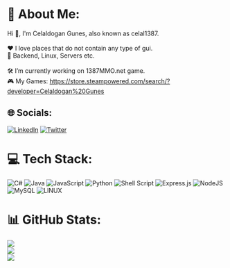 # 💫 About Me:
Hi 👋, I'm Celaldogan Gunes, also known as celal1387.<br><br>❤️ I love places that do not contain any type of gui.<br>🐧 Backend, Linux, Servers etc.<br><br>🛠️ I’m currently working on 1387MMO.net game.<br>🎮 My Games: https://store.steampowered.com/search/?developer=Celaldogan%20Gunes


## 🌐 Socials:
[![LinkedIn](https://img.shields.io/badge/LinkedIn-%230077B5.svg?logo=linkedin&logoColor=white)](https://linkedin.com/in/celaldogangunes) [![Twitter](https://img.shields.io/badge/Twitter-%231DA1F2.svg?logo=Twitter&logoColor=white)](https://twitter.com/CelaldoganGunes) 

# 💻 Tech Stack:
![C#](https://img.shields.io/badge/c%23-%23239120.svg?style=for-the-badge&logo=c-sharp&logoColor=white) ![Java](https://img.shields.io/badge/java-%23ED8B00.svg?style=for-the-badge&logo=java&logoColor=white) ![JavaScript](https://img.shields.io/badge/javascript-%23323330.svg?style=for-the-badge&logo=javascript&logoColor=%23F7DF1E) ![Python](https://img.shields.io/badge/python-3670A0?style=for-the-badge&logo=python&logoColor=ffdd54) ![Shell Script](https://img.shields.io/badge/shell_script-%23121011.svg?style=for-the-badge&logo=gnu-bash&logoColor=white) ![Express.js](https://img.shields.io/badge/express.js-%23404d59.svg?style=for-the-badge&logo=express&logoColor=%2361DAFB) ![NodeJS](https://img.shields.io/badge/node.js-6DA55F?style=for-the-badge&logo=node.js&logoColor=white) ![MySQL](https://img.shields.io/badge/mysql-%2300f.svg?style=for-the-badge&logo=mysql&logoColor=white) ![LINUX](https://img.shields.io/badge/Linux-FCC624?style=for-the-badge&logo=linux&logoColor=black)
# 📊 GitHub Stats:
![](https://github-readme-stats.vercel.app/api?username=Celaldogangunes&theme=default&hide_border=false&include_all_commits=true&count_private=true)<br/>
![](https://github-readme-streak-stats.herokuapp.com/?user=Celaldogangunes&theme=default&hide_border=false)<br/>
![](https://github-readme-stats.vercel.app/api/top-langs/?username=Celaldogangunes&theme=default&hide_border=false&include_all_commits=true&count_private=true&layout=compact)

<!-- Proudly created with GPRM ( https://gprm.itsvg.in ) -->